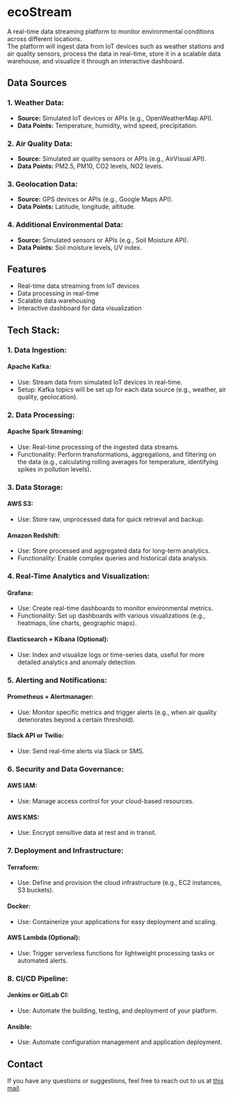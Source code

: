 # ecoStream
A real-time data streaming platform to monitor environmental conditions across different locations. \
The platform will ingest data from IoT devices such as weather stations and air quality sensors, process the data in real-time, store it in a scalable data warehouse, and visualize it through an interactive dashboard.

## Data Sources 

### 1. Weather Data:
- __Source:__ Simulated IoT devices or APIs (e.g., OpenWeatherMap API).
- __Data Points:__ Temperature, humidity, wind speed, precipitation.

### 2. Air Quality Data:
- __Source:__ Simulated air quality sensors or APIs (e.g., AirVisual API).
- __Data Points:__ PM2.5, PM10, CO2 levels, NO2 levels.

### 3. Geolocation Data:
- __Source:__ GPS devices or APIs (e.g., Google Maps API).
- __Data Points:__ Latitude, longitude, altitude.

### 4. Additional Environmental Data:
- __Source:__ Simulated sensors or APIs (e.g., Soil Moisture API).
- __Data Points:__ Soil moisture levels, UV index.

## Features

- Real-time data streaming from IoT devices
- Data processing in real-time
- Scalable data warehousing
- Interactive dashboard for data visualization

## Tech Stack:

### 1. Data Ingestion:

#### Apache Kafka:
- Use: Stream data from simulated IoT devices in real-time.
- Setup: Kafka topics will be set up for each data source (e.g., weather, air quality, geolocation).

### 2. Data Processing:

#### Apache Spark Streaming:
- Use: Real-time processing of the ingested data streams.
- Functionality: Perform transformations, aggregations, and filtering on the data (e.g., calculating rolling averages for temperature, identifying spikes in pollution levels).

### 3. Data Storage:

#### AWS S3:
- Use: Store raw, unprocessed data for quick retrieval and backup.

#### Amazon Redshift:
- Use: Store processed and aggregated data for long-term analytics.
- Functionality: Enable complex queries and historical data analysis.

### 4. Real-Time Analytics and Visualization:

#### Grafana:
- Use: Create real-time dashboards to monitor environmental metrics.
- Functionality: Set up dashboards with various visualizations (e.g., heatmaps, line charts, geographic maps).

#### Elasticsearch + Kibana (Optional):
- Use: Index and visualize logs or time-series data, useful for more detailed analytics and anomaly detection.

### 5. Alerting and Notifications:

#### Prometheus + Alertmanager:
- Use: Monitor specific metrics and trigger alerts (e.g., when air quality deteriorates beyond a certain threshold).

#### Slack API or Twilio:
- Use: Send real-time alerts via Slack or SMS.

### 6. Security and Data Governance:

#### AWS IAM:
- Use: Manage access control for your cloud-based resources.

#### AWS KMS:
- Use: Encrypt sensitive data at rest and in transit.

### 7. Deployment and Infrastructure:

#### Terraform:
- Use: Define and provision the cloud infrastructure (e.g., EC2 instances, S3 buckets).

#### Docker:
- Use: Containerize your applications for easy deployment and scaling.

#### AWS Lambda (Optional):
- Use: Trigger serverless functions for lightweight processing tasks or automated alerts.

### 8. CI/CD Pipeline:

#### Jenkins or GitLab CI:
- Use: Automate the building, testing, and deployment of your platform.

#### Ansible:
- Use: Automate configuration management and application deployment.


## Contact

If you have any questions or suggestions, feel free to reach out to us at [this mail](vienvandung312@gmail.com).
